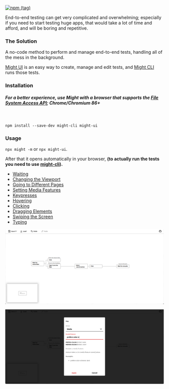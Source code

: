 [![npm (tag)](https://img.shields.io/npm/v/might-ui/latest)](http://npmjs.com/package/might-ui)

End-to-end testing can get very complicated and overwhelming; especially if you need to start testing huge apps, that would take a lot of time and afford, and will be boring and repetitive.

### The Solution

A no-code method to perform and manage end-to-end tests, handling all of the mess in the background.

[Might UI](https://github.com/ker0olos/Might) is an easy way to create, manage and edit tests,
and [Might CLI](https://github.com/ker0olos/might-cli) runs those tests.

### Installation

##### For a better experience, use Might with a browser that supports the [File System Access API](https://web.dev/file-system-access/); Chrome/Chromium 86+

</br>

`npm install --save-dev might-cli might-ui`

### Usage
`npx might -m` or `npx might-ui`.

After that it opens automatically in your browser, **(to actually run the tests you need to use [might-cli](https://github.com/ker0olos/might-cli)).**

- [Waiting](https://github.com/ker0olos/Might/blob/master/src/documentation/wait.md)
- [Changing the Viewport](https://github.com/ker0olos/Might/blob/master/src/documentation/viewport.md)
- [Going to Different Pages](https://github.com/ker0olos/Might/blob/master/src/documentation/goto.md)
- [Setting Media Features](https://github.com/ker0olos/Might/blob/master/src/documentation/media.md)
- [Keypresses](https://github.com/ker0olos/Might/blob/master/src/documentation/keyboard.md)
- [Hovering](https://github.com/ker0olos/Might/blob/master/src/documentation/hover.md)
- [Clicking](https://github.com/ker0olos/Might/blob/master/src/documentation/click.md)
- [Dragging Elements](https://github.com/ker0olos/Might/blob/master/src/documentation/drag.md)
- [Swiping the Screen](https://github.com/ker0olos/Might/blob/master/src/documentation/swipe.md)
- [Typing](https://github.com/ker0olos/Might/blob/master/src/documentation/type.md)

[![](./screenshots/1.png)](https://github.com/ker0olos/Might/raw/master/screenshots/1.png)

[![](./screenshots/2.png)](https://github.com/ker0olos/Might/raw/master/screenshots/2.png)